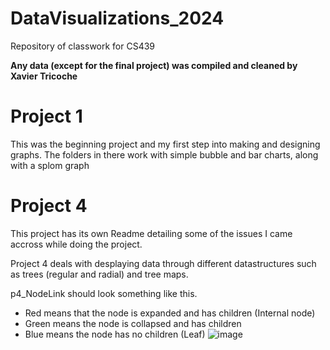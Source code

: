 # DataVisualizations_2024
Repository of classwork for CS439

**Any data (except for the final project) was compiled and cleaned by Xavier Tricoche**

# Project 1
This was the beginning project and my first step into making and designing graphs. 
The folders in there work with simple bubble and bar charts, along with a splom graph 

# Project 4
This project has its own Readme detailing some of the issues I came accross while doing the project.

Project 4 deals with desplaying data through different datastructures such as trees (regular and radial) and tree maps.

p4_NodeLink should look something like this.
- Red means that the node is expanded and has children (Internal node)
- Green means the node is collapsed and has children
- Blue means the node has no children (Leaf)
![image](https://github.com/user-attachments/assets/cd676673-aaf7-4205-95b0-ba604b39f234)
